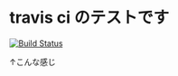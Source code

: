 travis ci のテストです
================

[![Build Status](https://travis-ci.org/cohama/travisp.png?branch=master)](https://travis-ci.org/cohama/travisp)


↑こんな感じ
